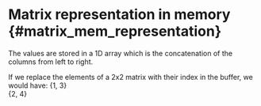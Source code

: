 Matrix representation in memory     {#matrix_mem_representation}
===============================

The values are stored in a 1D array which is the concatenation of the
columns from left to right.

If we replace the elements of a 2x2 matrix with their index in the
buffer, we would have:
    {1, 3}<br/>
    {2, 4}
